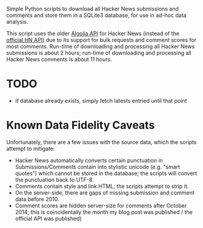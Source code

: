 Simple Python scripts to download all Hacker News submissions and comments and store them in a SQLite3 database, for use in ad-hoc data analysis.

This script uses the older [Algolia API](https://hn.algolia.com/api) for Hacker News (instead of the [official HN API](https://github.com/HackerNews/API)) due to its support for bulk requests and comment scores for most comments. Run-time of downloading and processing all Hacker News submissions is about 2 hours; run-time of downloading and processing all Hacker News comments is about 11 hours.

# TODO
  - if database already exists, simply fetch latests entried until that point

# Known Data Fidelity Caveats

Unfortunately, there are a few issues with the source data, which the scripts attempt to mitigate:

* Hacker News automatically converts certain punctuation in Submissions/Comments contain into stylistic unicode (e.g. "smart quotes") which cannot be stored in the database; the scripts will convert the punctuation back to UTF-8.
* Comments contain style and link HTML; the scripts attempt to strip it.
* On the server-side, there are gaps of missing submission and comment data before 2010.
* Comment scores are hidden server-size for comments after October 2014; this is coincidentally the month my blog post was published / the official API was published)
